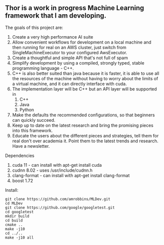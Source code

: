 
## Thor is a work in progress Machine Learning framework that I am developing.

The goals of this project are:
  1. Create a very high performance AI suite
  2. Allow convenient workflows for development on a local machine and then running for real on an AWS cluster, just switch from SingleMachineExecutor to your configured AwsExecutor.
  3. Create a thoughtful and simple API that's not full of spam
  4. Simplify development by using a compiled, strongly typed, stable programming language - C++.
  5. C++ is also better suited than java because it is faster, it is able to use all the resources of the machine without having to worry about the limits of a virtual machine, and it can directly interface with cuda.
  6. The implementation layer will be C++ but an API layer will be supported in 
     1. C++
     2. Java
     3. Python
  7. Make the defaults the recommended configurations, so that beginners can quickly succeed.
  8. Keep up to date on the latest research and bring the promising pieces into this framework.
  9. Educate the users about the different pieces and strategies, tell them for real don't over academia it. Point them to the latest trends and research. Have a newsletter.


Dependencies
  1. cuda 11  - can install with apt-get install cuda
  2. cudnn 8.02 - uses /usr/include/cudnn.h
  3. clang-format  - can install with apt-get install clang-format
  4. boost 1.72


Install:

```shell
git clone https://github.com/amrobbins/MLDev.git
cd MLDev
git clone https://github.com/google/googletest.git
cd googletest
mkdir build
cd build
cmake ..
make -j10
cd ../..
make -j10 all
```
